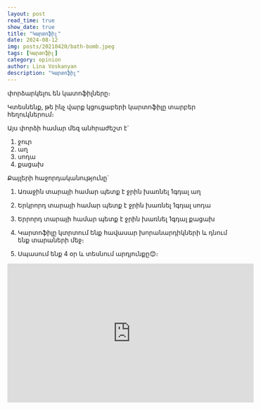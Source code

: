 ```yaml
---
layout: post
read_time: true
show_date: true
title: "Կարտոֆիլ"
date: 2024-08-12
img: posts/20210420/bath-bomb.jpeg
tags: [Կարտոֆիլ]
category: opinion
author: Lina Voskanyan
description: "Կարտոֆիլ"
---
```


փորձարկելու են կատոֆիլները։

Կտեսնենք, թե ինչ վարք կցուցաբերի կարտոֆիլը տարբեր հեղուկներում։

Այս փորձի համար մեզ անհրաժեշտ է`

1) ջուր
2) աղ
3) սոդա
4) քացախ

Քայլերի հաջորդականությունը`

1) Առաջին տարայի համար պետք է ջրին խառնել 1գդալ աղ

2) Երկրորդ տարայի համար պետք է ջրին խառնել 1գդալ սոդա

3) Երրորդ տարայի համար պետք է ջրին խառնել 1գդալ քացախ

4) Կարտոֆիլը կտրտում ենք հավասար խորանարդիկների և դնում ենք տարաների մեջ։

5) Սպասում ենք 4 օր և տեսնում արդյունքը😊։


<iframe width="560" height="315" src="https://www.youtube.com/embed/6HBzieywW4o" title="Կարտոֆիլ" frameborder="0" allow="accelerometer; autoplay; clipboard-write; encrypted-media; gyroscope; picture-in-picture" allowfullscreen></iframe>


